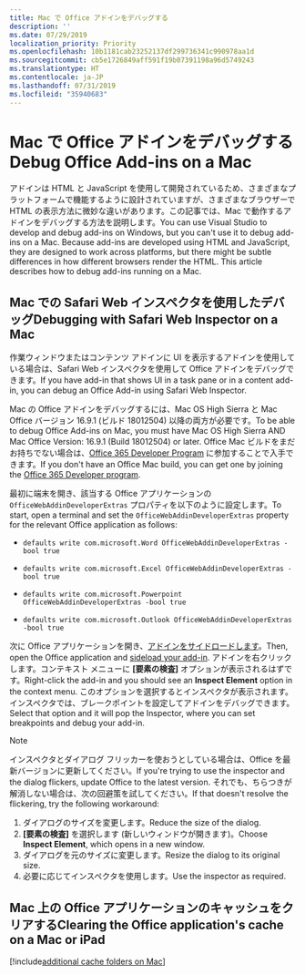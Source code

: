 ```yaml
---
title: Mac で Office アドインをデバッグする
description: ''
ms.date: 07/29/2019
localization_priority: Priority
ms.openlocfilehash: 10b1181cab23252137df299736341c990978aa1d
ms.sourcegitcommit: cb5e1726849aff591f19b07391198a96d5749243
ms.translationtype: HT
ms.contentlocale: ja-JP
ms.lasthandoff: 07/31/2019
ms.locfileid: "35940683"
---
```

# <a name="debug-office-add-ins-on-a-mac"></a><span data-ttu-id="309c4-102">Mac で Office アドインをデバッグする</span><span class="sxs-lookup"><span data-stu-id="309c4-102">Debug Office Add-ins on a Mac</span></span>

<span data-ttu-id="309c4-p101">アドインは HTML と JavaScript を使用して開発されているため、さまざまなプラットフォームで機能するように設計されていますが、さまざまなブラウザーで HTML の表示方法に微妙な違いがあります。この記事では、Mac で動作するアドインをデバッグする方法を説明します。</span><span class="sxs-lookup"><span data-stu-id="309c4-p101">You can use Visual Studio to develop and debug add-ins on Windows, but you can't use it to debug add-ins on a Mac. Because add-ins are developed using HTML and JavaScript, they are designed to work across platforms, but there might be subtle differences in how different browsers render the HTML. This article describes how to debug add-ins running on a Mac.</span></span>

## <a name="debugging-with-safari-web-inspector-on-a-mac"></a><span data-ttu-id="309c4-105">Mac での Safari Web インスペクタを使用したデバッグ</span><span class="sxs-lookup"><span data-stu-id="309c4-105">Debugging with Safari Web Inspector on a Mac</span></span>

<span data-ttu-id="309c4-106">作業ウィンドウまたはコンテンツ アドインに UI を表示するアドインを使用している場合は、Safari Web インスペクタを使用して Office アドインをデバッグできます。</span><span class="sxs-lookup"><span data-stu-id="309c4-106">If you have add-in that shows UI in a task pane or in a content add-in, you can debug an Office Add-in using Safari Web Inspector.</span></span>

<span data-ttu-id="309c4-107">Mac の Office アドインをデバッグするには、Mac OS High Sierra と Mac Office バージョン 16.9.1 (ビルド 18012504) 以降の両方が必要です。</span><span class="sxs-lookup"><span data-stu-id="309c4-107">To be able to debug Office Add-ins on Mac, you must have Mac OS High Sierra AND Mac Office Version: 16.9.1 (Build 18012504) or later.</span></span> <span data-ttu-id="309c4-108">Office Mac ビルドをまだお持ちでない場合は、[Office 365 Developer Program](https://aka.ms/o365devprogram) に参加することで入手できます。</span><span class="sxs-lookup"><span data-stu-id="309c4-108">If you don't have an Office Mac build, you can get one by joining the [Office 365 Developer program](https://aka.ms/o365devprogram).</span></span>

<span data-ttu-id="309c4-109">最初に端末を開き、該当する Office アプリケーションの `OfficeWebAddinDeveloperExtras` プロパティを以下のように設定します。</span><span class="sxs-lookup"><span data-stu-id="309c4-109">To start, open a terminal and set the `OfficeWebAddinDeveloperExtras` property for the relevant Office application as follows:</span></span>

- `defaults write com.microsoft.Word OfficeWebAddinDeveloperExtras -bool true`

- `defaults write com.microsoft.Excel OfficeWebAddinDeveloperExtras -bool true`

- `defaults write com.microsoft.Powerpoint OfficeWebAddinDeveloperExtras -bool true`

- `defaults write com.microsoft.Outlook OfficeWebAddinDeveloperExtras -bool true`

<span data-ttu-id="309c4-110">次に Office アプリケーションを開き、[アドインをサイドロードします](sideload-an-office-add-in-on-ipad-and-mac.md)。</span><span class="sxs-lookup"><span data-stu-id="309c4-110">Then, open the Office application and [sideload your add-in](sideload-an-office-add-in-on-ipad-and-mac.md).</span></span> <span data-ttu-id="309c4-111">アドインを右クリックします。コンテキスト メニューに **[要素の検査]** オプションが表示されるはずです。</span><span class="sxs-lookup"><span data-stu-id="309c4-111">Right-click the add-in and you should see an **Inspect Element** option in the context menu.</span></span> <span data-ttu-id="309c4-112">このオプションを選択するとインスペクタが表示されます。インスペクタでは、ブレークポイントを設定してアドインをデバッグできます。</span><span class="sxs-lookup"><span data-stu-id="309c4-112">Select that option and it will pop the Inspector, where you can set breakpoints and debug your add-in.</span></span>

> [!NOTE]
> <span data-ttu-id="309c4-113">インスペクタとダイアログ フリッカーを使おうとしている場合は、Office を最新バージョンに更新してください。</span><span class="sxs-lookup"><span data-stu-id="309c4-113">If you're trying to use the inspector and the dialog flickers, update Office to the latest version.</span></span> <span data-ttu-id="309c4-114">それでも、ちらつきが解消しない場合は、次の回避策を試してください。</span><span class="sxs-lookup"><span data-stu-id="309c4-114">If that doesn't resolve the flickering, try the following workaround:</span></span>
> 1. <span data-ttu-id="309c4-115">ダイアログのサイズを変更します。</span><span class="sxs-lookup"><span data-stu-id="309c4-115">Reduce the size of the dialog.</span></span>
> 2. <span data-ttu-id="309c4-116">**[要素の検査]** を選択します (新しいウィンドウが開きます)。</span><span class="sxs-lookup"><span data-stu-id="309c4-116">Choose **Inspect Element**, which opens in a new window.</span></span>
> 3. <span data-ttu-id="309c4-117">ダイアログを元のサイズに変更します。</span><span class="sxs-lookup"><span data-stu-id="309c4-117">Resize the dialog to its original size.</span></span>
> 4. <span data-ttu-id="309c4-118">必要に応じてインスペクタを使用します。</span><span class="sxs-lookup"><span data-stu-id="309c4-118">Use the inspector as required.</span></span>

## <a name="clearing-the-office-applications-cache-on-a-mac"></a><span data-ttu-id="309c4-119">Mac 上の Office アプリケーションのキャッシュをクリアする</span><span class="sxs-lookup"><span data-stu-id="309c4-119">Clearing the Office application's cache on a Mac or iPad</span></span>

[!include[additional cache folders on Mac](../includes/mac-cache-folders.md)]
